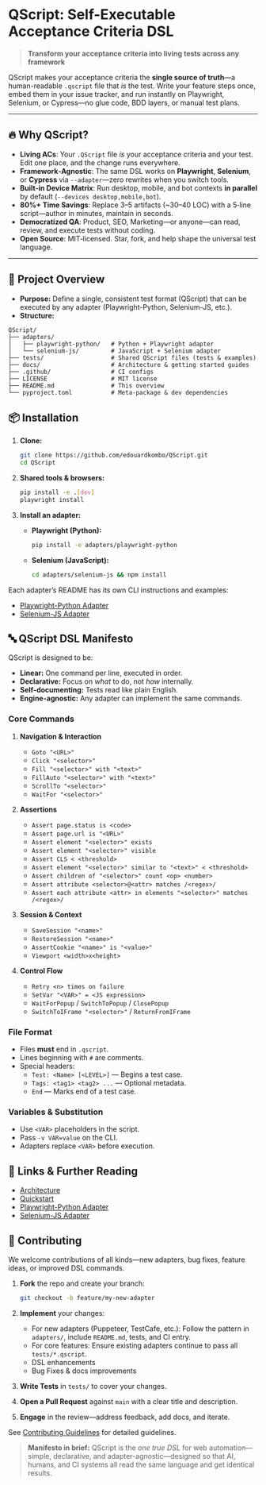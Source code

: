 # QScript: Self-Executable Acceptance Criteria DSL

> **Transform your acceptance criteria into living tests across any framework**

QScript makes your acceptance criteria the **single source of truth**—a human-readable `.qscript` file that _is_ the test. Write your feature steps once, embed them in your issue tracker, and run instantly on Playwright, Selenium, or Cypress—no glue code, BDD layers, or manual test plans.

---

## 🔥 Why QScript?

- **Living ACs**: Your `.QScript` file _is_ your acceptance criteria and your test. Edit one place, and the change runs everywhere.
- **Framework‑Agnostic**: The same DSL works on **Playwright**, **Selenium**, or **Cypress** via `--adapter`—zero rewrites when you switch tools.
- **Built‑in Device Matrix**: Run desktop, mobile, and bot contexts **in parallel** by default (`--devices desktop,mobile,bot`).
- **80%+ Time Savings**: Replace 3–5 artifacts (~30–40 LOC) with a 5‑line script—author in minutes, maintain in seconds.
- **Democratized QA**: Product, SEO, Marketing—or anyone—can read, review, and execute tests without coding.
- **Open Source**: MIT‑licensed. Star, fork, and help shape the universal test language.

---

## 🚀 Project Overview

- **Purpose:** Define a single, consistent test format (QScript) that can be executed by any adapter (Playwright-Python, Selenium-JS, etc.).
- **Structure:**

```
QScript/
├── adapters/
│   ├── playwright-python/   # Python + Playwright adapter
│   └── selenium-js/         # JavaScript + Selenium adapter
├── tests/                   # Shared QScript files (tests & examples)
├── docs/                    # Architecture & getting started guides
├── .github/                 # CI configs
├── LICENSE                  # MIT license
├── README.md                # This overview
└── pyproject.toml           # Meta-package & dev dependencies
```

## 📦 Installation

1. **Clone:**

   ```bash
   git clone https://github.com/edouardkombo/QScript.git
   cd QScript
   ```

2. **Shared tools & browsers:**

   ```bash
   pip install -e .[dev]
   playwright install
   ```

3. **Install an adapter:**

   - **Playwright (Python):**

     ```bash
     pip install -e adapters/playwright-python
     ```

   - **Selenium (JavaScript):**

     ```bash
     cd adapters/selenium-js && npm install
     ```

Each adapter’s README has its own CLI instructions and examples:

- [Playwright-Python Adapter](adapters/playwright-python/README.md)
- [Selenium-JS Adapter](adapters/selenium-js/README.md)

## 🔤 QScript DSL Manifesto

QScript is designed to be:

- **Linear:** One command per line, executed in order.
- **Declarative:** Focus on *what* to do, not *how* internally.
- **Self-documenting:** Tests read like plain English.
- **Engine-agnostic:** Any adapter can implement the same commands.

### Core Commands

1. **Navigation & Interaction**

   - `Goto "<URL>"`
   - `Click "<selector>"`
   - `Fill "<selector>" with "<text>"`
   - `FillAuto "<selector>" with "<text>"`
   - `ScrollTo "<selector>"`
   - `WaitFor "<selector>"`

2. **Assertions**

   - `Assert page.status is <code>`
   - `Assert page.url is "<URL>"`
   - `Assert element "<selector>" exists`
   - `Assert element "<selector>" visible`
   - `Assert CLS < <threshold>`
   - `Assert element "<selector>" similar to "<text>" < <threshold>`
   - `Assert children of "<selector>" count <op> <number>`
   - `Assert attribute <selector>@<attr> matches /<regex>/`
   - `Assert each attribute <attr> in elements "<selector>" matches /<regex>/`

3. **Session & Context**

   - `SaveSession "<name>"`
   - `RestoreSession "<name>"`
   - `AssertCookie "<name>" is "<value>"`
   - `Viewport <width>x<height>`

4. **Control Flow**

   - `Retry <n> times on failure`
   - `SetVar "<VAR>" = <JS expression>`
   - `WaitForPopup` / `SwitchToPopup` / `ClosePopup`
   - `SwitchToIFrame "<selector>"` / `ReturnFromIFrame`

### File Format

- Files **must** end in `.qscript`.
- Lines beginning with `#` are comments.
- Special headers:
  - `Test: <Name> [<LEVEL>]` — Begins a test case.
  - `Tags: <tag1> <tag2> ...` — Optional metadata.
  - `End` — Marks end of a test case.

### Variables & Substitution

- Use `<VAR>` placeholders in the script.
- Pass `-v VAR=value` on the CLI.
- Adapters replace `<VAR>` before execution.

## 🔗 Links & Further Reading

- [Architecture](docs/architecture.md)
- [Quickstart](docs/getting_started.md)
- [Playwright-Python Adapter](adapters/playwright-python/README.md)
- [Selenium-JS Adapter](adapters/selenium-js/README.md)

## 🤝 Contributing

We welcome contributions of all kinds—new adapters, bug fixes, feature ideas, or improved DSL commands.

1. **Fork** the repo and create your branch:

   ```bash
   git checkout -b feature/my-new-adapter
   ```

2. **Implement** your changes:

   - For new adapters (Puppeteer, TestCafe, etc.): Follow the pattern in `adapters/`, include `README.md`, tests, and CI entry.
   - For core features: Ensure existing adapters continue to pass all `tests/*.qscript`.
   - DSL enhancements
   - Bug Fixes & docs improvements

3. **Write Tests** in `tests/` to cover your changes.

4. **Open a Pull Request** against `main` with a clear title and description.

5. **Engage** in the review—address feedback, add docs, and iterate.

See [Contributing Guidelines](.github/CONTRIBUTING.md) for detailed guidelines.

> **Manifesto in brief:**
> QScript is the *one true DSL* for web automation—simple, declarative, and adapter-agnostic—designed so that AI, humans, and CI systems all read the same language and get identical results.
